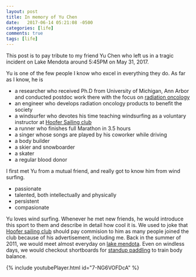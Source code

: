 ```yaml
---
layout: post
title: In memory of Yu Chen
date:   2017-06-14 05:21:08 -0500
categories: [life]
comments: true
tags: [life]
---
```

This post is to pay tribute to my friend Yu Chen who left us in a tragic incident on Lake Mendota around 5:45PM on May 31, 2017.

Yu is one of the few people I know who excel in everything they do. As far as I know, he is 

* a researcher who received Ph.D from University of Michigan, Ann Arbor and conducted postdoc work there with the focus on [radiation oncology](https://en.wikipedia.org/wiki/Radiation_therapy)
* an engineer who develops radiation oncology products to benefit the society
* a windsurfer who devotes his time teaching windsurfing as a voluntary instructor at [Hoofer Sailing club](http://www.hoofersailing.org)
* a runner who finishes full Marathon in 3.5 hours
* a singer whose songs are played by his coworker while driving
* a body builder 
* a skier and snowboarder
* a skater
* a regular blood donor

I first met Yu from a mutual friend, and really got to know him from wind surfing. 

* passionate
* talented, both intellectually and physically
* persistent
* compasionate

Yu loves wind surfing. Whenever he met new friends, he would introduce this sport to them and describe in detail how cool it is. We used to joke that [Hoofer sailing club](http://www.hoofersailing.org) should pay commision to him as many people joined the club because of his advertisement, including me. Back in the summer of 2011, we would meet almost everyday on [lake mendota](https://en.wikipedia.org/wiki/Lake_Mendota). Even on windless days, we would checkout shortboards for [standup paddling](https://en.wikipedia.org/wiki/Standup_paddleboarding) to train body balance.


{% include youtubePlayer.html id="7-NG6VOFDcA" %}


